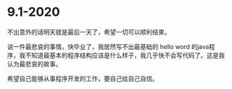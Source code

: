 # 9.1-2020

不出意外的话明天就是最后一天了，希望一切可以顺利结束。

说一件最悲哀的事情，快毕业了，我居然写不出最基础的 hello word 的java程序，我不知道最基本的程序结构应该是什么样子，我几乎快不会写代码了。这是我认为最悲哀的故事。

希望自己能够从事程序开发的工作，要自己给自己自信。
